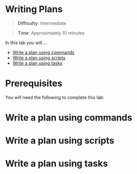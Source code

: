 # Writing Plans

> **Difficulty**: Intermediate

> **Time**: Approximately 10 minutes

In this lab you will ...

- [Write a plan using commands](#write-a-plan-using-commands)
- [Write a plan using scripts](#write-a-plan-using-scripts)
- [Write a plan using tasks](#write-a-plan-using-tasks)

# Prerequisites

You will need the following to complete this lab:

# Write a plan using commands

# Write a plan using scripts

# Write a plan using tasks
